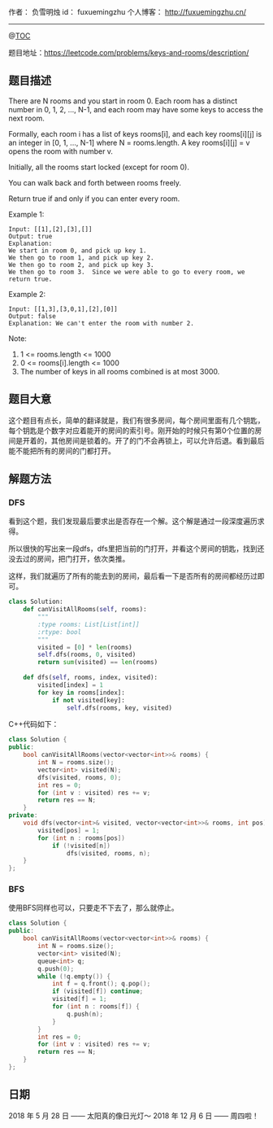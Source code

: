
作者： 负雪明烛
id：	fuxuemingzhu
个人博客：	http://fuxuemingzhu.cn/

---
@[TOC](目录)

题目地址：https://leetcode.com/problems/keys-and-rooms/description/

## 题目描述

There are N rooms and you start in room 0.  Each room has a distinct number in 0, 1, 2, ..., N-1, and each room may have some keys to access the next room. 

Formally, each room i has a list of keys rooms[i], and each key rooms[i][j] is an integer in [0, 1, ..., N-1] where N = rooms.length.  A key rooms[i][j] = v opens the room with number v.

Initially, all the rooms start locked (except for room 0). 

You can walk back and forth between rooms freely.

Return true if and only if you can enter every room.

Example 1:
    
    Input: [[1],[2],[3],[]]
    Output: true
    Explanation:  
    We start in room 0, and pick up key 1.
    We then go to room 1, and pick up key 2.
    We then go to room 2, and pick up key 3.
    We then go to room 3.  Since we were able to go to every room, we return true.
    
Example 2:
    
    Input: [[1,3],[3,0,1],[2],[0]]
    Output: false
    Explanation: We can't enter the room with number 2.
Note:

1. 1 <= rooms.length <= 1000
1. 0 <= rooms[i].length <= 1000
1. The number of keys in all rooms combined is at most 3000.

## 题目大意

这个题目有点长，简单的翻译就是，我们有很多房间，每个房间里面有几个钥匙，每个钥匙是个数字对应着能开的房间的索引号。刚开始的时候只有第0个位置的房间是开着的，其他房间是锁着的。开了的门不会再锁上，可以允许后退。看到最后能不能把所有的房间的门都打开。

## 解题方法

### DFS

看到这个题，我们发现最后要求出是否存在一个解。这个解是通过一段深度遍历求得。

所以很快的写出来一段dfs，dfs里把当前的门打开，并看这个房间的钥匙，找到还没去过的房间，把门打开，依次类推。

这样，我们就遍历了所有的能去到的房间，最后看一下是否所有的房间都经历过即可。


```python
class Solution:
    def canVisitAllRooms(self, rooms):
        """
        :type rooms: List[List[int]]
        :rtype: bool
        """
        visited = [0] * len(rooms)
        self.dfs(rooms, 0, visited)
        return sum(visited) == len(rooms)
        
    def dfs(self, rooms, index, visited):
        visited[index] = 1
        for key in rooms[index]:
            if not visited[key]:
                self.dfs(rooms, key, visited)
```

C++代码如下：

```cpp
class Solution {
public:
    bool canVisitAllRooms(vector<vector<int>>& rooms) {
        int N = rooms.size();
        vector<int> visited(N);
        dfs(visited, rooms, 0);
        int res = 0;
        for (int v : visited) res += v;
        return res == N;
    }
private:
    void dfs(vector<int>& visited, vector<vector<int>>& rooms, int pos) {
        visited[pos] = 1;
        for (int n : rooms[pos])
            if (!visited[n])
                dfs(visited, rooms, n);
    }
};
```

### BFS

使用BFS同样也可以，只要走不下去了，那么就停止。

```cpp
class Solution {
public:
    bool canVisitAllRooms(vector<vector<int>>& rooms) {
        int N = rooms.size();
        vector<int> visited(N);
        queue<int> q;
        q.push(0);
        while (!q.empty()) {
            int f = q.front(); q.pop();
            if (visited[f]) continue;
            visited[f] = 1;
            for (int n : rooms[f]) {
                q.push(n);
            }
        }
        int res = 0;
        for (int v : visited) res += v;
        return res == N;
    }
};
```

## 日期

2018 年 5 月 28 日 —— 太阳真的像日光灯～
2018 年 12 月 6 日 —— 周四啦！

  [1]: https://blog.csdn.net/firefly_2002/article/details/7886989
